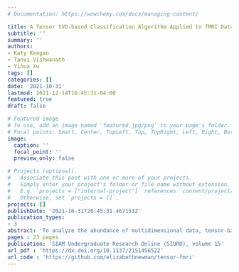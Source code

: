 ```yaml
---
# Documentation: https://wowchemy.com/docs/managing-content/

title: A Tensor SVD-based Classification Algorithm Applied to fMRI Data
subtitle: ''
summary: ''
authors:
- Katy Keegan
- Tanvi Vishwanath
- Yihua Xu
tags: []
categories: []
date: '2021-10-31'
lastmod: 2021-12-14T16:45:31-04:00
featured: true
draft: false

# Featured image
# To use, add an image named `featured.jpg/png` to your page's folder.
# Focal points: Smart, Center, TopLeft, Top, TopRight, Left, Right, BottomLeft, Bottom, BottomRight.
image:
  caption: ''
  focal_point: ''
  preview_only: false

# Projects (optional).
#   Associate this post with one or more of your projects.
#   Simply enter your project's folder or file name without extension.
#   E.g. `projects = ["internal-project"]` references `content/project/deep-learning/index.md`.
#   Otherwise, set `projects = []`.
projects: []
publishDate: '2021-10-31T20:45:31.467151Z'
publication_types:
- 3
abstract: 'To analyze the abundance of multidimensional data, tensor-based frameworks have been developed. Traditionally, the matrix singular value decomposition (SVD) is used to extract the most dominant features from a matrix containing the vectorized data. While the SVD is highly useful for data that can be appropriately represented as a matrix, this step of vectorization causes us to lose the high-dimensional relationships intrinsic to the data. To facilitate efficient multidimensional feature extraction, we utilize a projection-based classification algorithm using the t-SVDM, a tensor analog of the matrix SVD. Our work extends the t-SVDM framework and the classification algorithm, both initially proposed for tensors of order 3, to any number of dimensions. We then apply this algorithm to a classification task using the StarPlus fMRI dataset. Our numerical experiments demonstrate that there exists a superior tensor-based approach to fMRI classification than the best possible equivalent matrix-based approach. Our results illustrate the advantages of our chosen tensor framework, provide insight into beneficial choices of parameters, and could be further developed for classification of more complex imaging data. We provide our Python implementation at this https URL.'
pages : 23 pages
publication: 'SIAM Undergraduate Research Online (SIURO), volume 15'
url_pdf : 'https://dx.doi.org/10.1137/21S1456522'
url_code : 'https://github.com/elizabethnewman/tensor-fmri'
---
```


